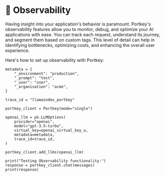 # 🔬 Observability

Having insight into your application's behavior is paramount. Portkey's observability features allow you to monitor, debug, and optimize your AI applications with ease. You can track each request, understand its journey, and segment them based on custom tags. This level of detail can help in identifying bottlenecks, optimizing costs, and enhancing the overall user experience.

Here's how to set up observability with Portkey:

```
metadata = {
    "_environment": "production",
    "_prompt": "test",
    "_user": "user",
    "_organisation": "acme",
}

trace_id = "llamaindex_portkey"

portkey_client = Portkey(mode="single")

openai_llm = pk.LLMOptions(
    provider="openai",
    model="gpt-3.5-turbo",
    virtual_key=openai_virtual_key_a,
    metadata=metadata,
    trace_id=trace_id,
)

portkey_client.add_llms(openai_llm)

print("Testing Observability functionality:")
response = portkey_client.chat(messages)
print(response)
```
